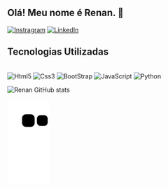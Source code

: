 ## Olá! Meu nome é Renan. 🤘 


[![Instragram](https://img.shields.io/badge/Instagram-E4405F?style=for-the-badge&logo=instagram&logoColor=white)](https://www.instagram.com/renanleemos/)
[![LinkedIn](https://img.shields.io/badge/LinkedIn-0077B5?style=for-the-badge&logo=linkedin&logoColor=white)](https://www.linkedin.com/in/renanleemos/)

## Tecnologias Utilizadas

<div style="display: inline_block"><br/>
    <img aling="center" alt="Html5" src="https://img.shields.io/badge/HTML5-E34F26?style=for-the-badge&logo=html5&logoColor=white">
    <img aling="center" alt="Css3" src="https://img.shields.io/badge/CSS3-1572B6?style=for-the-badge&logo=css3&logoColor=white">
    <img aling="center" alt="BootStrap" src="https://img.shields.io/badge/Bootstrap-563D7C?style=for-the-badge&logo=bootstrap&logoColor=white">
    <img aling="center" alt="JavaScript" src="https://img.shields.io/badge/JavaScript-F7DF1E?style=for-the-badge&logo=javascript&logoColor=black">
    <img aling="center" alt="Python" src="https://img.shields.io/badge/Python-14354C?style=for-the-badge&logo=python&logoColor=white">

</div>


![Renan GitHub stats](https://github-readme-stats.vercel.app/api?username=renanleemos&show_icons=true&theme=tokyonight)

![Snake animation](https://github.com/renanleemos/renanleemos/blob/output/github-contribution-grid-snake.svg)




